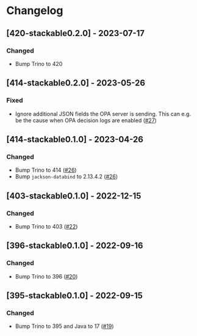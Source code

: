 # Changelog

## [420-stackable0.2.0] - 2023-07-17

### Changed

- Bump Trino to 420 

## [414-stackable0.2.0] - 2023-05-26

### Fixed

- Ignore additional JSON fields the OPA server is sending. This can e.g. be the cause when OPA decision logs are enabled  ([#27](https://github.com/stackabletech/trino-opa-authorizer/pull/27))

## [414-stackable0.1.0] - 2023-04-26

### Changed

- Bump Trino to 414 ([#26](https://github.com/stackabletech/trino-opa-authorizer/pull/26))
- Bump `jackson-databind` to 2.13.4.2 ([#26](https://github.com/stackabletech/trino-opa-authorizer/pull/26))

## [403-stackable0.1.0] - 2022-12-15

### Changed

- Bump Trino to 403 ([#22](https://github.com/stackabletech/trino-opa-authorizer/pull/22))

## [396-stackable0.1.0] - 2022-09-16

### Changed

- Bump Trino to 396 ([#20](https://github.com/stackabletech/trino-opa-authorizer/pull/20))

## [395-stackable0.1.0] - 2022-09-15

### Changed

- Bump Trino to 395 and Java to 17 ([#19](https://github.com/stackabletech/trino-opa-authorizer/pull/19))
